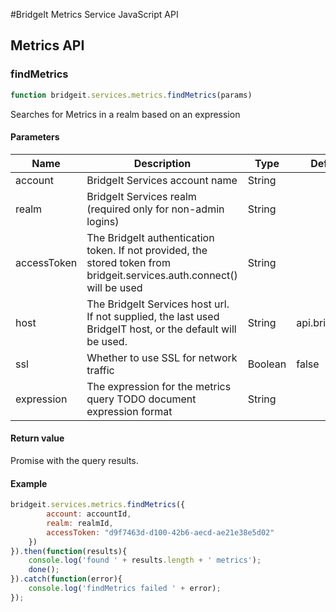 #BridgeIt Metrics Service JavaScript API

## Metrics API

### findMetrics

```javascript
function bridgeit.services.metrics.findMetrics(params)
```

Searches for Metrics in a realm based on an expression

#### Parameters

| Name | Description | Type | Default | Required |
| ---- | ----------- | ---- | ------- | -------- |
| account | BridgeIt Services account name | String | | true |
| realm | BridgeIt Services realm (required only for non-admin logins) | String | | false |
| accessToken | The BridgeIt authentication token. If not provided, the stored token from bridgeit.services.auth.connect() will be used | String | | false |
| host | The BridgeIt Services host url. If not supplied, the last used BridgeIT host, or the default will be used. | String | api.bridgeit.io | false |
| ssl | Whether to use SSL for network traffic | Boolean | false | false |
| expression | The expression for the metrics query TODO document expression format | String |  | false |

#### Return value

Promise with the query results.

#### Example

```javascript
bridgeit.services.metrics.findMetrics({
		account: accountId,
		realm: realmId,
		accessToken: "d9f7463d-d100-42b6-aecd-ae21e38e5d02"
	})
}).then(function(results){
	console.log('found ' + results.length + ' metrics');
	done();
}).catch(function(error){
	console.log('findMetrics failed ' + error);
});
```